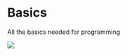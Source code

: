 # Basics
All the basics needed for programming


<img src="/storage/emulated/0/AndroLua/446632142_314412.jpg">
